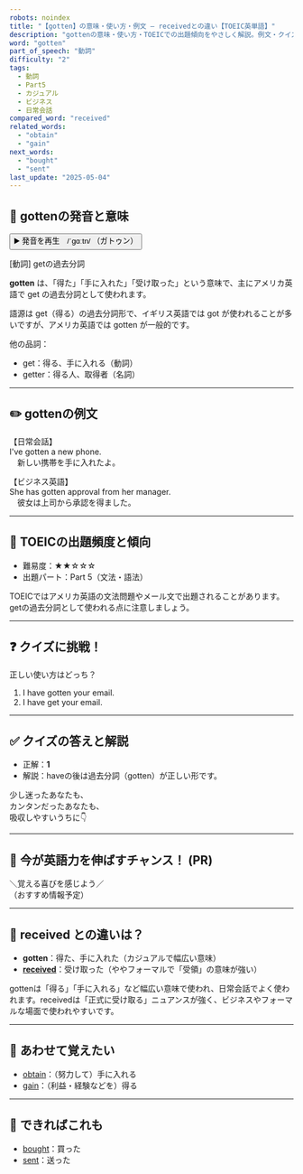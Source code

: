 ```yaml
---
robots: noindex
title: "【gotten】の意味・使い方・例文 ― receivedとの違い【TOEIC英単語】"
description: "gottenの意味・使い方・TOEICでの出題傾向をやさしく解説。例文・クイズ付きでreceivedとの違いもわかりやすく学べます。"
word: "gotten"
part_of_speech: "動詞"
difficulty: "2"
tags:
  - 動詞
  - Part5
  - カジュアル
  - ビジネス
  - 日常会話
compared_word: "received"
related_words:
  - "obtain"
  - "gain"
next_words:
  - "bought"
  - "sent"
last_update: "2025-05-04"
---
```


## 🔰 gottenの発音と意味

<button class="play-audio" onclick="playTTS('gotten')">
  <span class="play-audio-main">
    ▶️ 発音を再生　/ˈɡɑːtn/ 
  </span>
  <span class="play-audio-sub">
    （ガトゥン）
  </span>
</button>

[動詞] getの過去分詞

**gotten** は、「得た」「手に入れた」「受け取った」という意味で、主にアメリカ英語で get の過去分詞として使われます。

語源は get（得る）の過去分詞形で、イギリス英語では got が使われることが多いですが、アメリカ英語では gotten が一般的です。

他の品詞：  
- get：得る、手に入れる（動詞）
- getter：得る人、取得者（名詞）

---

## ✏️ gottenの例文

【日常会話】  
I've gotten a new phone.  
　新しい携帯を手に入れたよ。

【ビジネス英語】  
She has gotten approval from her manager.  
　彼女は上司から承認を得ました。

---

## 🎯 TOEICの出題頻度と傾向

- 難易度：★★☆☆☆
- 出題パート：Part 5（文法・語法）

TOEICではアメリカ英語の文法問題やメール文で出題されることがあります。getの過去分詞として使われる点に注意しましょう。

---

## ❓ クイズに挑戦！

正しい使い方はどっち？

1. I have gotten your email.  
2. I have get your email.

---

## ✅ クイズの答えと解説

- 正解：**1**
- 解説：haveの後は過去分詞（gotten）が正しい形です。

少し迷ったあなたも、  
カンタンだったあなたも、  
吸収しやすいうちに👇️

---

## 🚀 今が英語力を伸ばすチャンス！ (PR)

<div class="info-center">
＼覚える喜びを感じよう／<br>  
（おすすめ情報予定）
</div>

---

## 🤔  received との違いは？

- **gotten**：得た、手に入れた（カジュアルで幅広い意味）
- **[received](/word/received)**：受け取った（ややフォーマルで「受領」の意味が強い）

gottenは「得る」「手に入れる」など幅広い意味で使われ、日常会話でよく使われます。receivedは「正式に受け取る」ニュアンスが強く、ビジネスやフォーマルな場面で使われやすいです。

---

## 🧩 あわせて覚えたい

- [obtain](/word/obtain)：（努力して）手に入れる
- [gain](/word/gain)：（利益・経験などを）得る

---

## 📖 できればこれも

- [bought](/word/bought)：買った
- [sent](/word/sent)：送った

<!-- cvid: aid41_bid42 -->
